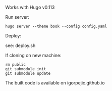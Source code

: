 Works with Hugo v0.113

Run server:

```
hugo server --theme book --config config.yaml
```

Deploy:

see: deploy.sh

If cloning on new machine:

```
rm public
git submodule init
git submodule update
```


The built code is available on igorpejic.github.io
